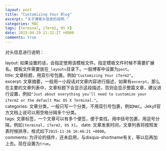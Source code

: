 ```yaml
---
layout: post
title: "Customizing Your Blog"
excerpt: "关于博客头信息的说明."
categories: MAC
tags: [terminal, iTerm2, OS X]
date: 2015-04-29 21:32:27 +0800
comments: true
---
```

对头信息进行说明：

layout: 如果设置的话，会指定使用该模板文件。指定模板文件时候不需要扩展名。模板文件需要放在`_layouts`目录下。一般博客中设置为`post`。    
title: 文章标题，用双引号包裹。例如`"Customizing Your iTerm2"`。  
excerpt: 文章摘要，一般用一小段话对文章内容进行描述，如果有`excerpt`，那么在主要的文章列表中，文章标题下会显示这段描述，否则会显示整篇文章，建议进行设置，例如`"Just about everything you'll need to customize your iTerm2 or the default Mac OS X Terminal."`。  
categories: 文章分类，一般只写一个分类，不用双引号包裹，例如`MAC`。Jekyll官方文档上说可以用空格分隔多个分类。  
tags: 文章标签，一个文章可以有多个便签，便于查找，用中括号包裹，用逗号分隔，例如`[terminal, iTerm2, OS X]`。
date: 文章发表时间，文章列表将按照发表时候排序，格式如下`2015-11-26 16:46:21 +0800`。  
comments: 为评论的插件，还未启用，与disqus-shortname有关，等以后再加上去。现在设置为`true`。  
